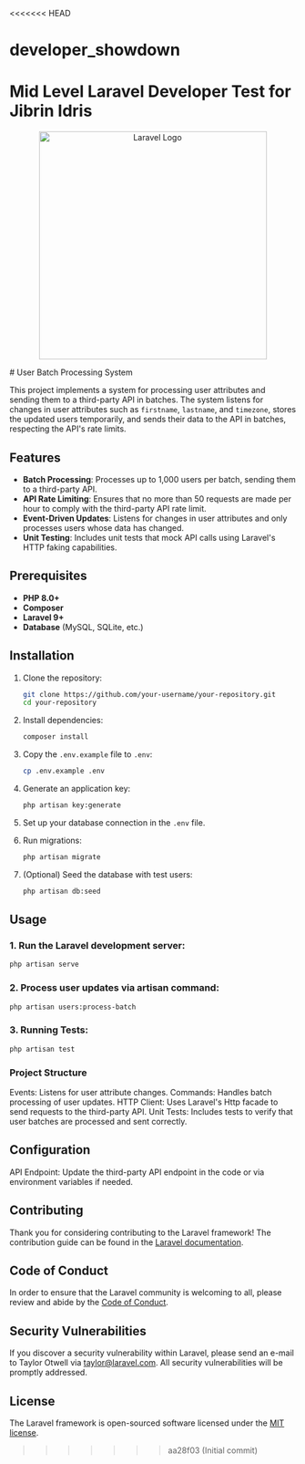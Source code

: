 <<<<<<< HEAD
# developer_showdown
Mid Level Laravel Developer Test for Jibrin Idris
=======
<p align="center"><a href="https://laravel.com" target="_blank"><img src="https://raw.githubusercontent.com/laravel/art/master/logo-lockup/5%20SVG/2%20CMYK/1%20Full%20Color/laravel-logolockup-cmyk-red.svg" width="400" alt="Laravel Logo"></a></p>
# User Batch Processing System

This project implements a system for processing user attributes and sending them to a third-party API in batches. The system listens for changes in user attributes such as `firstname`, `lastname`, and `timezone`, stores the updated users temporarily, and sends their data to the API in batches, respecting the API's rate limits.

## Features
- **Batch Processing**: Processes up to 1,000 users per batch, sending them to a third-party API.
- **API Rate Limiting**: Ensures that no more than 50 requests are made per hour to comply with the third-party API rate limit.
- **Event-Driven Updates**: Listens for changes in user attributes and only processes users whose data has changed.
- **Unit Testing**: Includes unit tests that mock API calls using Laravel's HTTP faking capabilities.

## Prerequisites
- **PHP 8.0+**
- **Composer**
- **Laravel 9+**
- **Database** (MySQL, SQLite, etc.)

## Installation

1. Clone the repository:
    ```bash
    git clone https://github.com/your-username/your-repository.git
    cd your-repository
    ```

2. Install dependencies:
    ```bash
    composer install
    ```

3. Copy the `.env.example` file to `.env`:
    ```bash
    cp .env.example .env
    ```

4. Generate an application key:
    ```bash
    php artisan key:generate
    ```

5. Set up your database connection in the `.env` file.

6. Run migrations:
    ```bash
    php artisan migrate
    ```

7. (Optional) Seed the database with test users:
    ```bash
    php artisan db:seed
    ```

## Usage

### 1. Run the Laravel development server:
   ```bash
   php artisan serve
 ```

### 2. Process user updates via artisan command:
   ```bash
   php artisan users:process-batch
 ```

### 3. Running Tests:
   ```bash
  php artisan test
 ```


###  Project Structure
Events: Listens for user attribute changes.
Commands: Handles batch processing of user updates.
HTTP Client: Uses Laravel's Http facade to send requests to the third-party API.
Unit Tests: Includes tests to verify that user batches are processed and sent correctly.

## Configuration

API Endpoint: Update the third-party API endpoint in the code or via environment variables if needed.

## Contributing

Thank you for considering contributing to the Laravel framework! The contribution guide can be found in the [Laravel documentation](https://laravel.com/docs/contributions).

## Code of Conduct

In order to ensure that the Laravel community is welcoming to all, please review and abide by the [Code of Conduct](https://laravel.com/docs/contributions#code-of-conduct).

## Security Vulnerabilities

If you discover a security vulnerability within Laravel, please send an e-mail to Taylor Otwell via [taylor@laravel.com](mailto:taylor@laravel.com). All security vulnerabilities will be promptly addressed.

## License

The Laravel framework is open-sourced software licensed under the [MIT license](https://opensource.org/licenses/MIT).
>>>>>>> aa28f03 (Initial commit)
